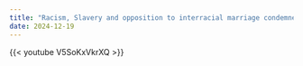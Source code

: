 ```yaml
---
title: "Racism, Slavery and opposition to interracial marriage condemned by popes 2/2"
date: 2024-12-19
---
```


{{< youtube V5SoKxVkrXQ >}}
